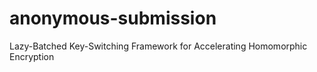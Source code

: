 # anonymous-submission
Lazy-Batched Key-Switching Framework for Accelerating Homomorphic Encryption 
